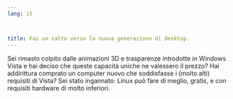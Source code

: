 ```yaml
---
lang: it



title: Fai un salto verso la nuova generazione di desktop.
---
```


Sei rimasto colpito dalle animazioni 3D e trasparenze introdotte in Windows Vista e hai deciso che queste capacità uniche ne valessero il prezzo? Hai addirittura comprato un computer nuovo che soddisfasse i (molto alti) requisiti di Vista? Sei stato ingannato: Linux può fare di meglio, gratis, e con requisiti hardware di molto inferiori.

<? all_video_ids_from_file ();?>




